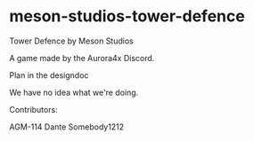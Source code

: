 # meson-studios-tower-defence
Tower Defence by Meson Studios

A game made by the Aurora4x Discord.

Plan in the designdoc

We have no idea what we're doing.

Contributors:

AGM-114
Dante
Somebody1212
